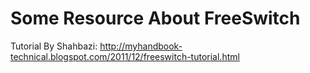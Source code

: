 # Some Resource About FreeSwitch
Tutorial By Shahbazi: http://myhandbook-technical.blogspot.com/2011/12/freeswitch-tutorial.html

